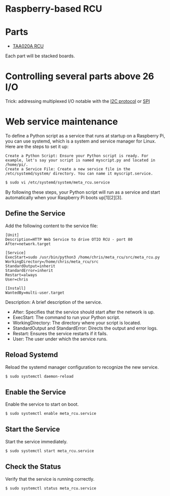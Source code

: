 Raspberry-based RCU
===

# Parts
* [TAA020A RCU](docs/RCU%20Rising%20Sun%20TAA02A/readme.md)

Each part will be stacked boards.

# Controlling several parts above 26 I/O
Trick: addressing multiplexed I/O notable with the [I2C protocol](https://en.m.wikipedia.org/wiki/I2C) or [SPI](https://en.m.wikipedia.org/wiki/Serial_Peripheral_Interface)


# Web service maintenance
To define a Python script as a service that runs at startup on a Raspberry Pi, you can use systemd, which is a system and service manager for Linux. Here are the steps to set it up:

    Create a Python Script: Ensure your Python script is ready. For example, let's say your script is named myscript.py and located in /home/pi/.
    Create a Service File: Create a new service file in the /etc/systemd/system/ directory. You can name it myscript.service.

```bash   
$ sudo vi /etc/systemd/system/meta_rcu.service
```

By following these steps, your Python script will run as a service and start automatically when your Raspberry Pi boots up[1][2][3].

## Define the Service
Add the following content to the service file:

```
[Unit]
Description=HTTP Web Service to drive OTIO RCU - port 80
After=network.target

[Service]
ExecStart=sudo /usr/bin/python3 /home/chris/meta_rcu/src/meta_rcu.py
WorkingDirectory=/home/chris/meta_rcu/src
StandardOutput=inherit
StandardError=inherit
Restart=always
User=chris

[Install]
WantedBy=multi-user.target
```

Description: A brief description of the service.
*    After: Specifies that the service should start after the network is up.
*    ExecStart: The command to run your Python script.
*    WorkingDirectory: The directory where your script is located.
*    StandardOutput and StandardError: Directs the output and error logs.
*    Restart: Ensures the service restarts if it fails.
*    User: The user under which the service runs.

## Reload Systemd
Reload the systemd manager configuration to recognize the new service.

```bash   
$ sudo systemctl daemon-reload
```

## Enable the Service
Enable the service to start on boot.

```bash   
$ sudo systemctl enable meta_rcu.service
```

## Start the Service
Start the service immediately.

```bash   
$ sudo systemctl start meta_rcu.service
```

## Check the Status
Verify that the service is running correctly.

```bash   
$ sudo systemctl status meta_rcu.service
```

